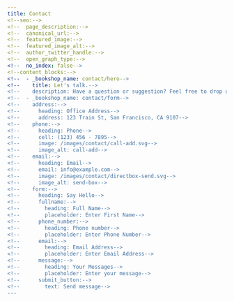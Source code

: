 ```yaml
---
title: Contact
<!--seo:-->
<!--  page_description:-->
<!--  canonical_url:-->
<!--  featured_image:-->
<!--  featured_image_alt:-->
<!--  author_twitter_handle:-->
<!--  open_graph_type:-->
<!--  no_index: false-->
<!--content_blocks:-->
<!--  - _bookshop_name: contact/hero-->
<!--    title: Let's talk.-->
<!--    description: Have a question or suggestion? Feel free to drop us a message!-->
<!--  - _bookshop_name: contact/form-->
<!--    address:-->
<!--      heading: Office Address-->
<!--      address: 123 Train St, San Francisco, CA 9107-->
<!--    phone:-->
<!--      heading: Phone-->
<!--      cell: (123) 456 - 7895-->
<!--      image: /images/contact/call-add.svg-->
<!--      image_alt: call-add-->
<!--    email:-->
<!--      heading: Email-->
<!--      email: info@example.com-->
<!--      image: /images/contact/directbox-send.svg-->
<!--      image_alt: send-box-->
<!--    form:-->
<!--      heading: Say Hello-->
<!--      fullname:-->
<!--        heading: Full Name-->
<!--        placeholder: Enter First Name-->
<!--      phone_number:-->
<!--        heading: Phone number-->
<!--        placeholder: Enter Phone Number-->
<!--      email:-->
<!--        heading: Email Address-->
<!--        placeholder: Enter Email Address-->
<!--      message:-->
<!--        heading: Your Messages-->
<!--        placeholder: Enter your message-->
<!--      submit_button:-->
<!--        text: Send message-->
---
```

